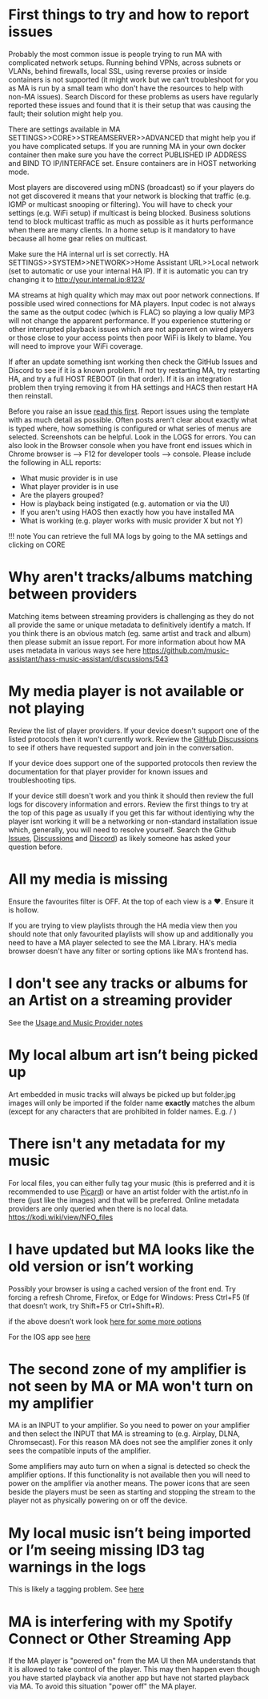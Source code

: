 # First things to try and how to report issues

Probably the most common issue is people trying to run MA with complicated network setups. Running behind VPNs, across subnets or VLANs, behind firewalls, local SSL, using reverse proxies or inside containers is not supported (it might work but we can’t troubleshoot for you as MA is run by a small team who don't have the resources to help with non-MA issues). Search Discord for these problems as users have regularly reported these issues and found that it is their setup that was causing the fault; their solution might help you.

There are settings available in MA SETTINGS>>CORE>>STREAMSERVER>>ADVANCED that might help you if you have complicated setups. If you are running MA in your own docker container then make sure you have the correct  PUBLISHED IP ADDRESS and BIND TO IP/INTERFACE set. Ensure containers are in HOST networking mode.

Most players are discovered using mDNS (broadcast) so if your players do not get discovered it means that your network is blocking that traffic (e.g. IGMP or multicast snooping or filtering). You will have to check your settings (e.g. WiFi setup) if multicast is being blocked. Business solutions tend to block multicast traffic as much as possible as it hurts performance when there are many clients. In a home setup is it mandatory to have because all home gear relies on multicast.

Make sure the HA internal url is set correctly. HA SETTINGS>>SYSTEM>>NETWORK>>Home Assistant URL>>Local network (set to automatic or use your internal HA IP). If it is automatic you can try changing it to http://your.internal.ip:8123/

MA streams at high quality which may max out poor network connections. If possible used wired connections for MA players. Input codec is not always the same as the output codec (which is FLAC) so playing a low qualiy MP3 will not change the apparent performance. If you experience stuttering or other interrupted playback issues which are not apparent on wired players or those close to your access points then poor WiFi is likely to blame. You will need to improve your WiFi coverage.

If after an update something isnt working then check the GitHub Issues and Discord to see if it is a known problem. If not try restarting MA, try restarting HA, and try a full HOST REBOOT (in that order). If it is an integration problem then trying removing it from HA settings and HACS then restart HA then reinstall.

Before you raise an issue [read this first](../support.md). Report issues using the template with as much detail as possible. Often posts aren’t clear about exactly what is typed where, how something is configured or what series of menus are selected. Screenshots can be helpful. Look in the LOGS for errors. You can also look in the Browser console when you have front end issues which in Chrome browser is --> F12 for developer tools --> console. Please include the following in ALL reports:

- What music provider is in use
- What player provider is in use
- Are the players grouped?
- How is playback being instigated (e.g. automation or via the UI)
- If you aren't using HAOS then exactly how you have installed MA
- What is working (e.g. player works with music provider X but not Y)

!!! note
    You can retrieve the full MA logs by going to the MA settings and clicking on CORE

# Why aren't tracks/albums matching between providers

Matching items between streaming providers is challenging as they do not all provide the same or unique metadata to definitively identify a match. If you think there is an obvious match (eg. same artist and track and album) then please submit an issue report. For more information about how MA uses metadata in various ways see here https://github.com/music-assistant/hass-music-assistant/discussions/543

# My media player is not available or not playing

Review the list of player providers. If your device doesn't support one of the listed protocols then it won't currently work. Review the [GitHub Discussions](https://github.com/orgs/music-assistant/discussions) to see if others have requested support and join in the conversation.

If your device does support one of the supported protocols then review the documentation for that player provider for known issues and troubleshooting tips.

If your device still doesn't work and you think it should then review the full logs for discovery information and errors. Review the first things to try at the top of this page as usually if you get this far without identiying why the player isnt working it will be a networking or non-standard installation issue which, generally, you will need to resolve yourself. Search the Github [Issues](https://github.com/orgs/music-assistant/issues), [Discussions](https://github.com/orgs/music-assistant/discussions) and [Discord](https://discord.gg/kaVm8hGpne)) as likely someone has asked your question before.

# All my media is missing 

Ensure the favourites filter is OFF. At the top of each view is a ❤️. Ensure it is hollow.

If you are trying to view playlists through the HA media view then you should note that only favourited playlists will show up and additionally you need to have a MA player selected to see the MA Library. HA's media browser doesn't have any filter or sorting options like MA's frontend has.

# I don't see any tracks or albums for an Artist on a streaming provider

See the [Usage and Music Provider notes](../usage.md)

# My local album art isn’t being picked up

Art embedded in music tracks will always be picked up but folder.jpg images will only be imported if the folder name **exactly** matches the album (except for any characters that are prohibited in folder names. E.g. / )

# There isn't any metadata for my music

For local files, you can either fully tag your music (this is preferred and it is recommended to use [Picard](https://picard.musicbrainz.org/)) or have an artist folder with the artist.nfo in there (just like the images) and that will be preferred. Online metadata providers are only queried when there is no local data. https://kodi.wiki/view/NFO_files

# I have updated but MA looks like the old version or isn’t working

Possibly your browser is using a cached version of the front end. Try forcing a refresh Chrome, Firefox, or Edge for Windows: Press Ctrl+F5 (If that doesn’t work, try Shift+F5 or Ctrl+Shift+R).

if the above doesn’t work look [here for some more options](https://www.webinstinct.com/faq/how-to-disable-browser-cache)

For the IOS app see [here](https://community.home-assistant.io/t/anyone-know-how-to-clear-cache-in-the-ios-app/64569/10)

# The second zone of my amplifier is not seen by MA or MA won't turn on my amplifier

MA is an INPUT to your amplifier. So you need to power on your amplifier and then select the INPUT that MA is streaming to (e.g. Airplay, DLNA, Chromsecast). For this reason MA does not see the amplifier zones it only sees the compatible inputs of the amplifier. 

Some amplifiers may auto turn on when a signal is detected so check the amplifier options. If this functionality is not available then you will need to power on the amplifier via another means. The power icons that are seen beside the players must be seen as starting and stopping the stream to the player not as physically powering on or off the device.

# My local music isn’t being imported or I’m seeing missing ID3 tag warnings in the logs

This is likely a tagging problem. See [here](../music-providers/filesystem.md/#tagging-files)

# MA is interfering with my Spotify Connect or Other Streaming App

If the MA player is "powered on" from the MA UI then MA understands that it is allowed to take control of the player. This may then happen even though you have started playback via another app but have not started playback via MA. To avoid this situation "power off" the MA player.
